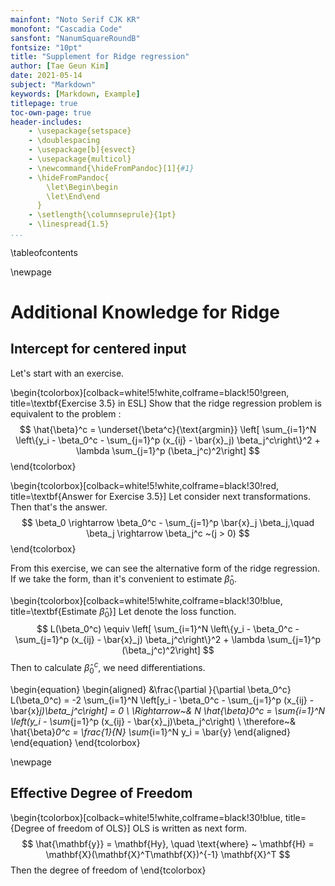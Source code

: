 ```yaml
---
mainfont: "Noto Serif CJK KR"
monofont: "Cascadia Code"
sansfont: "NanumSquareRoundB"
fontsize: "10pt"
title: "Supplement for Ridge regression"
author: [Tae Geun Kim]
date: 2021-05-14
subject: "Markdown"
keywords: [Markdown, Example]
titlepage: true
toc-own-page: true
header-includes:
    - \usepackage{setspace}
    - \doublespacing
    - \usepackage[b]{esvect}
    - \usepackage{multicol}
    - \newcommand{\hideFromPandoc}[1]{#1}
    - \hideFromPandoc{
        \let\Begin\begin
        \let\End\end
      }
    - \setlength{\columnseprule}{1pt}
    - \linespread{1.5}
...
```



\tableofcontents

\newpage

# Additional Knowledge for Ridge

## Intercept for centered input

Let's start with an exercise.

\begin{tcolorbox}[colback=white!5!white,colframe=black!50!green, title=\textbf{Exercise 3.5} in ESL]
  Show that the ridge regression problem is equivalent to the problem :
  $$
  \hat{\beta}^c = \underset{\beta^c}{\text{argmin}} \left[ \sum_{i=1}^N \left\{y_i - \beta_0^c - \sum_{j=1}^p (x_{ij} - \bar{x}_j) \beta_j^c\right\}^2 + \lambda \sum_{j=1}^p (\beta_j^c)^2\right]
  $$
\end{tcolorbox}

\begin{tcolorbox}[colback=white!5!white,colframe=black!30!red, title=\textbf{Answer for Exercise 3.5}]
  Let consider next transformations. Then that's the answer.
  $$
  \beta_0 \rightarrow \beta_0^c - \sum_{j=1}^p \bar{x}_j \beta_j,\quad \beta_j \rightarrow \beta_j^c ~(j > 0)
  $$
\end{tcolorbox}

From this exercise, we can see the alternative form of the ridge regression. If we take the form, than it's convenient to estimate $\hat{\beta}_0$.

\begin{tcolorbox}[colback=white!5!white,colframe=black!30!blue, title=\textbf{Estimate $\hat{\beta}_0$}]
  Let denote the loss function.
  $$
  L(\beta_0^c) \equiv \left[ \sum_{i=1}^N \left\{y_i - \beta_0^c - \sum_{j=1}^p (x_{ij} - \bar{x}_j) \beta_j^c\right\}^2 + \lambda \sum_{j=1}^p (\beta_j^c)^2\right]
  $$
  Then to calculate $\hat{\beta}_0^c$, we need differentiations.
  
  \begin{equation}
  \begin{aligned}
    &\frac{\partial }{\partial \beta_0^c} L(\beta_0^c) = -2 \sum_{i=1}^N \left[y_i - \beta_0^c - \sum_{j=1}^p (x_{ij} - \bar{x}_j)\beta_j^c\right] = 0 \\
    \Rightarrow~& N \hat{\beta}_0^c = \sum_{i=1}^N \left(y_i - \sum_{j=1}^p (x_{ij} - \bar{x}_j)\beta_j^c\right) \\
    \therefore~& \hat{\beta}_0^c = \frac{1}{N} \sum_{i=1}^N y_i = \bar{y}
  \end{aligned}
  \end{equation}
\end{tcolorbox}

\newpage

## Effective Degree of Freedom

\begin{tcolorbox}[colback=white!5!white,colframe=black!30!blue, title={Degree of freedom of OLS}]
  OLS is written as next form.
  $$
  \hat{\mathbf{y}} = \mathbf{Hy}, \quad \text{where} ~ \mathbf{H} = \mathbf{X}(\mathbf{X}^T\mathbf{X})^{-1} \mathbf{X}^T
  $$
  Then the degree of freedom of 
\end{tcolorbox}